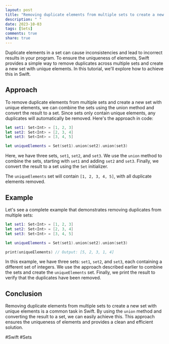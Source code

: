 ```yaml
---
layout: post
title: "Removing duplicate elements from multiple sets to create a new set with unique elements in Swift"
description: " "
date: 2023-10-03
tags: [Sets]
comments: true
share: true
---
```


Duplicate elements in a set can cause inconsistencies and lead to incorrect results in your program. To ensure the uniqueness of elements, Swift provides a simple way to remove duplicates across multiple sets and create a new set with unique elements. In this tutorial, we'll explore how to achieve this in Swift.

## Approach

To remove duplicate elements from multiple sets and create a new set with unique elements, we can combine the sets using the union method and convert the result to a set. Since sets only contain unique elements, any duplicates will automatically be removed. Here's the approach in code:

```swift
let set1: Set<Int> = [1, 2, 3]
let set2: Set<Int> = [2, 3, 4]
let set3: Set<Int> = [3, 4, 5]

let uniqueElements = Set(set1).union(set2).union(set3)
```

Here, we have three sets, `set1`, `set2`, and `set3`. We use the `union` method to combine the sets, starting with `set1` and adding `set2` and `set3`. Finally, we convert the result to a set using the `Set` initializer.

The `uniqueElements` set will contain `[1, 2, 3, 4, 5]`, with all duplicate elements removed.

## Example

Let's see a complete example that demonstrates removing duplicates from multiple sets:

```swift
let set1: Set<Int> = [1, 2, 3]
let set2: Set<Int> = [2, 3, 4]
let set3: Set<Int> = [3, 4, 5]

let uniqueElements = Set(set1).union(set2).union(set3)

print(uniqueElements) // Output: [5, 2, 3, 1, 4]
```

In this example, we have three sets: `set1`, `set2`, and `set3`, each containing a different set of integers. We use the approach described earlier to combine the sets and create the `uniqueElements` set. Finally, we print the result to verify that the duplicates have been removed.

## Conclusion

Removing duplicate elements from multiple sets to create a new set with unique elements is a common task in Swift. By using the `union` method and converting the result to a set, we can easily achieve this. This approach ensures the uniqueness of elements and provides a clean and efficient solution.

#Swift #Sets